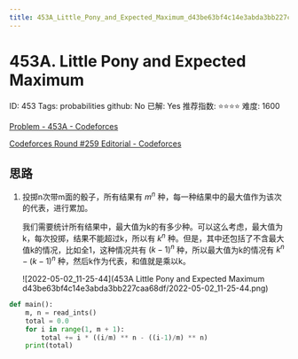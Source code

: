 ```yaml
---
title: 453A_Little_Pony_and_Expected_Maximum_d43be63bf4c14e3abda3bb227caa68df
---
```


# 453A. Little Pony and Expected Maximum

ID: 453
Tags: probabilities
github: No
已解: Yes
推荐指数: ⭐⭐⭐⭐
难度: 1600

[Problem - 453A - Codeforces](https://codeforces.com/problemset/problem/453/A)

[Codeforces Round #259 Editorial - Codeforces](https://codeforces.com/blog/entry/13190)

## 思路

1. 投掷n次带m面的骰子，所有结果有 $m^n$ 种，每一种结果中的最大值作为该次的代表，进行累加。
    
    我们需要统计所有结果中，最大值为k的有多少种。可以这么考虑，最大值为k，每次投掷，结果不能超过k，所以有 $k^n$ 种。但是，其中还包括了不含最大值k的情况，比如全1，这种情况共有 $(k-1)^n$ 种，所以最大值为k的情况有 $k^n - (k - 1)^n$ 种，然后k作为代表，和值就是乘以k。
    
    ![2022-05-02_11-25-44](453A Little Pony and Expected Maximum d43be63bf4c14e3abda3bb227caa68df/2022-05-02_11-25-44.png)
    

```python
def main():
    m, n = read_ints()
    total = 0.0
    for i in range(1, m + 1):
        total += i * ((i/m) ** n - ((i-1)/m) ** n)
    print(total)
```